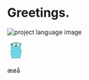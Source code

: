 # Greetings.

<!-- percentage project language something -->
![project language image](https://github-readme-stats.vercel.app/api/top-langs/?username=MingoMangoManden&layout=compact&theme=dark&count_private=false)

</p>
 <a href="https://golang.org" target="_blank" rel="noreferrer"> <img src="https://raw.githubusercontent.com/devicons/devicon/master/icons/go/go-original.svg" alt="go" width="40" height="40"/> </a>
</p>

æøå
